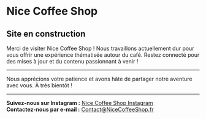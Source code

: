 # Nice Coffee Shop

## Site en construction

Merci de visiter Nice Coffee Shop ! Nous travaillons actuellement dur pour vous offrir une expérience thématisée autour du café. Restez connecté pour des mises à jour et du contenu passionnant à venir !

---

Nous apprécions votre patience et avons hâte de partager notre aventure avec vous. À très bientôt !

---

**Suivez-nous sur Instagram :** [Nice Coffee Shop Instagram](https://instagram.com/Nice_Coffee_Shop)  
**Contactez-nous par e-mail :** [Contact@NiceCoffeeShop.fr](mailto:Contact@NiceCoffeeShop.fr)


